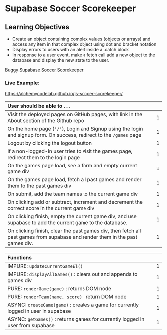 # Supabase Soccer Scorekeeper

## Learning Objectives
- Create an object containing complex values (objects or arrays) and access any item in that complex object using dot and bracket notation
- Display errors to users with an alert inside a .catch block
- In response to a user event, make a fetch call add a new object to the database and display the new state to the user.

[Buggy Supabase Soccer Scorekeeper](https://github.com/alchemycodelab/buggy-js-soccer-scorekeeper-supabase)

### Live Example:
https://alchemycodelab.github.io/js-soccer-scorekeeper/

| User should be able to . . .                                                         |             |
| :----------------------------------------------------------------------------------- | ----------: |
| Visit the deployed pages on GitHub pages, with link in the About section of the Github repo|        1 |
| On the home page (`'/'`), Login and Signup using the login and signup form. On success, redirect to the `/games` page   |        1 |
| Logout by clicking the logout button                                                       |        1 |
| If a non-logged-in user tries to visit the games page, redirect them to the login page | 1 |
| On the games page load, see a form and empty current game div                              |        1 |
| On the games page load, fetch all past games and render them to the past games div         |        1 |
| On submit, add the team names to the current game div                                      |        1 |
| On clicking add or subtract, increment and decrement the correct score in the current game div|     1 |
| On clicking finish, empty the current game div, and use supabase to add the current game to the database. |1|
| On clicking finish, clear the past games div, then fetch all past games from supabase and render them in the past games div. |1|

| Functions                                                              |             |
| :----------------------------------------------------------------------------------- | ----------: |
| IMPURE: `updateCurrentGameEl()` | 1|
| IMPURE: `displayAllGames()` : clears out and appends to games div | 1|
| PURE: `renderGame(game)` : returns DOM node | 1|
| PURE: `renderTeam(name, score)` :  return DOM node | 1|
| ASYNC: `createGame(game)` : creates a game for currently logged in user in supabase |1|
| ASYNC: `getGames()` : returns games for currently logged in user from supabase |1|
